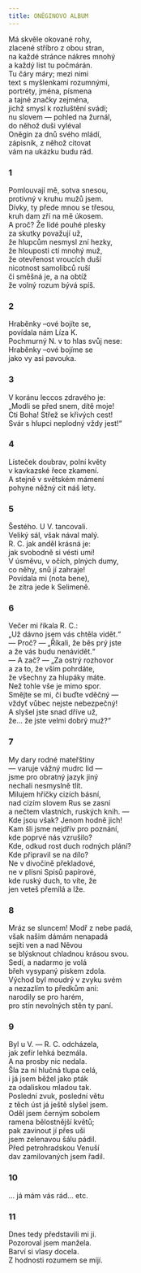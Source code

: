 ```yaml
---
title: ONĚGINOVO ALBUM
---
```


  

Má skvěle okované rohy,  
zlacené stříbro z obou stran,  
na každé stránce nákres mnohý  
a každý list tu počmárán.  
Tu čáry máry; mezi nimi  
text s myšlenkami rozumnými,  
portréty, jména, písmena  
a tajné značky zejména,  
jichž smysl k rozluštění svádí;  
nu slovem — pohled na žurnál,  
do něhož duši vyléval  
Oněgin za dnů svého mládí,  
zápisník, z něhož citovat  
vám na ukázku budu rád.

### 1

  

Pomlouvají mě, sotva snesou,  
protivný v kruhu mužů jsem.  
Dívky, ty přede mnou se třesou,  
kruh dam zří na mě úkosem.  
A proč? Že lidé pouhé plesky  
za skutky považují už,  
že hlupcům nesmysl zní hezky,  
že hlouposti ctí mnohý muž,  
že otevřenost vroucích duší  
nicotnost samolibců ruší  
či směšná je, a na obtíž  
že volný rozum bývá spíš.

### 2

  

Hraběnky –ové bojíte se,  
povídala nám Líza K.  
Pochmurný N. v to hlas svůj nese:  
Hraběnky –ové bojíme se  
jako vy asi pavouka.

### 3

  

V koránu leccos zdravého je:  
„Modli se před snem, dítě moje!  
Cti Boha! Střež se křivých cest!  
Svár s hlupci neplodný vždy jest!“

### 4

  

Lísteček doubrav, polní květy  
v kavkazské řece zkamení.  
A stejně v světském mámení  
pohyne něžný cit náš lety.

### 5

  

Šestého. U V. tancovali.  
Veliký sál, však nával malý.  
R. C. jak anděl krásná je:  
jak svobodně si vésti umí!  
V úsměvu, v očích, plných dumy,  
co něhy, snů jí zahraje!  
Povídala mi (nota bene),  
že zítra jede k Selimeně.

### 6

  

Večer mi říkala R. C.:  
„Už dávno jsem vás chtěla vidět.“  
— Proč? — „Říkali, že běs prý jste  
a že vás budu nenávidět.“  
— A zač? — „Za ostrý rozhovor  
a za to, že vším pohrdáte,  
že všechny za hlupáky máte.  
Než tohle vše je mimo spor.  
Smějte se mi, či buďte vděčný —  
vždyť vůbec nejste nebezpečný!  
A slyšel jste snad dříve už,  
že… že jste velmi dobrý muž?“

### 7

  

My dary rodné mateřštiny  
— varuje vážný mudrc lid —  
jsme pro obratný jazyk jiný  
nechali nesmyslně tlít.  
Milujem hříčky cizích básní,  
nad cizím slovem Rus se zasní  
a nečtem vlastních, ruských knih. —  
Kde jsou však? Jenom hodně jich!  
Kam šli jsme nejdřív pro poznání,  
kde poprvé nás vzrušilo?  
Kde, odkud rost duch rodných plání?  
Kde připravil se na dílo?  
Ne v divočině překladové,  
ne v plísni Spisů papírové,  
kde ruský duch, to víte, že  
jen veteš přemílá a lže.

### 8

  

Mráz se sluncem! Modř z nebe padá,  
však našim dámám nenapadá  
sejíti ven a nad Něvou  
se blýsknout chladnou krásou svou.  
Sedí, a nadarmo je volá  
břeh vysypaný pískem zdola.  
Východ byl moudrý v zvyku svém  
a nezazlím to předkům ani:  
narodily se pro harém,  
pro stín nevolných stěn ty paní.

### 9

  

Byl u V. — R. C. odcházela,  
jak zefír lehká bezmála.  
A na prosby nic nedala.  
Šla za ní hlučná tlupa celá,  
i já jsem běžel jako pták  
za odaliskou mladou tak.  
Poslední zvuk, poslední větu  
z těch úst já ještě slyšel jsem.  
Oděl jsem černým sobolem  
ramena bělostnější květů;  
pak zavinout jí přes uši  
jsem zelenavou šálu pádil.  
Před petrohradskou Venuší  
dav zamilovaných jsem řadil.

### 10

  

… já mám vás rád… etc.

### 11

  

Dnes tedy představili mi ji.  
Pozoroval jsem manžela.  
Barví si vlasy docela.  
Z hodnosti rozumem se míjí.
